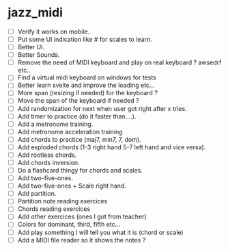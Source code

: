 # jazz_midi

- [ ] Verify it works on mobile.
- [ ] Put some UI indication like # for scales to learn.
- [ ] Better UI. 
- [ ] Better Sounds.
- [ ] Remove the need of MIDI keyboard and play on real keyboard ? awsedrf etc..
- [ ] Find a virtual midi keyboard on windows for tests
- [ ] Better learn svelte and improve the loading etc...
- [ ] More span (resizing if needed) for the keyboard ?
- [ ] Move the span of the keyboard if needed ?
- [ ] Add randomization for next when user got right after x tries.
- [ ] Add timer to practice (do it faster than....).
- [ ] Add a metronome training.
- [ ] Add metronome acceleration training
- [ ] Add chords to practice (maj7, min7, 7, dom).
- [ ] Add exploded chords (1-3 right hand 5-7 left hand and vice versa).
- [ ] Add rootless chords.
- [ ] Add chords inversion.
- [ ] Do a flashcard thingy for chords and scales.
- [ ] Add two-five-ones.
- [ ] Add two-five-ones + Scale right hand.
- [ ] Add partition.
- [ ] Partition note reading exercices
- [ ] Chords reading exercices
- [ ] Add other exercices (ones I got from teacher) 
- [ ] Colors for dominant, third, fifth etc...
- [ ] Add play something I will tell you what it is (chord or scale)
- [ ] Add a MIDI file reader so it shows the notes ? 
